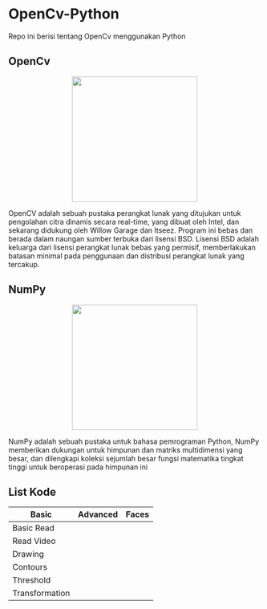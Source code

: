 # OpenCv-Python

Repo ini berisi tentang OpenCv menggunakan Python

## OpenCv

<div align="center">
<a href = "https://opencv.org/ "><img src="https://opencv.org/wp-content/uploads/2020/07/cropped-OpenCV_logo_white_600x.png" height="250" align="center" /></a>
</div>

OpenCV adalah sebuah pustaka perangkat lunak yang ditujukan untuk pengolahan citra dinamis secara real-time, yang dibuat oleh Intel, dan sekarang didukung oleh Willow Garage dan Itseez. Program ini bebas dan berada dalam naungan sumber terbuka dari lisensi BSD. Lisensi BSD adalah keluarga dari lisensi perangkat lunak bebas yang permisif, memberlakukan batasan minimal pada penggunaan dan distribusi perangkat lunak yang tercakup.

## NumPy

<div align="center">
<a href =" https://numpy.org/ "><img src="https://numpy.org/images/logo.svg" height="250" align="center" /> </a>
</div>

NumPy adalah sebuah pustaka untuk bahasa pemrograman Python, NumPy memberikan dukungan untuk himpunan dan matriks multidimensi yang besar, dan dilengkapi koleksi sejumlah besar fungsi matematika tingkat tinggi untuk beroperasi pada himpunan ini

## List Kode

| Basic          | Advanced | Faces |
| -------------- | :------: | ----: |
| Basic Read     |          |       |
| Read Video     |          |       |
| Drawing        |          |       |
| Contours       |          |       |
| Threshold      |          |       |
| Transformation |          |       |
